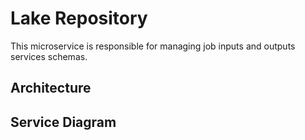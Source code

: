 
# Lake Repository

This microservice is responsible for managing job inputs and outputs services schemas.


## Architecture


## Service Diagram
